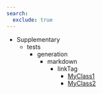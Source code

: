 ```yaml
---
search:
  exclude: true
---
```


[//]: # (DO NOT EDIT THIS FILE DIRECTLY. Instead, edit the corresponding stub file and execute `npm run docs:api`.)

- Supplementary
    - tests
        - generation
            - markdown
                - linkTag
                    - [MyClass1](tests/generation/markdown/linkTag/MyClass1.md)
                    - [MyClass2](tests/generation/markdown/linkTag/MyClass2.md)
